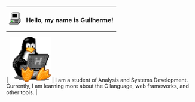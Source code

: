 

<table >
    <tr>
        <td><img src="my_computer_animated_commission_by_wrim_d5iuujc.gif"></td>
        <td>     
   <h3>Hello, my name is Guilherme!</h3>
        </td>
    </tr>
</table>






| <img  width="110" src="linux-computer.gif"> | I am a student of Analysis and Systems Development. Currently, I am learning more about the C language, web frameworks, and other tools. |


  




